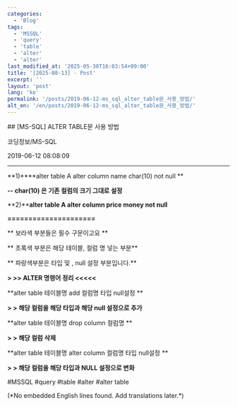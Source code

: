```yaml
---
categories:
  - 'Blog'
tags:
  - 'MSSQL'
  - 'query'
  - 'table'
  - 'alter'
  - 'alter'
last_modified_at: '2025-05-30T16:03:54+09:00'
title: '[2025-08-13] - Post'
excerpt: ''
layout: 'post'
lang: 'ko'
permalink: '/posts/2019-06-12-ms_sql_alter_table문_사용_방법/'
alt_en: '/en/posts/2019-06-12-ms_sql_alter_table문_사용_방법/'
---
```


<div class="lang-panel lang-ko" lang="ko">
## [MS-SQL] ALTER TABLE문 사용 방법

코딩정보/MS-SQL

2019-06-12 08:08:09

* * *

**1)****alter table A alter column name char(10) not null **

**\-- char(10) 은 기존 컬럼의 크기 그대로 설정**

**2)****alter table A alter column price money not null**

**=====================**

** 보라색 부분들은 필수 구문이고요 **

** 초록색 부분은 해당 테이블, 컬럼 명 넣는 부분**

** 파랑색부분은 타입 및 , null 설정 부분입니다.**

**> >> ALTER 명령어 정리 <<<<<**

**alter table 테이블명 add 컬럼명 타입 null설정 **

**> > 해당 컬럼을 해당 타입과 해당 null 설정으로 추가**

**alter table 테이블명 drop column 컬럼명 **

**> > 해당 컬럼 삭제**

**alter table 테이블명 alter column 컬럼명 타입 null설정 **

**> > 해당 컬럼을 해당 타입과 NULL 설정으로 변화**

  

#MSSQL #query #table #alter #alter table


</div>
<div class="lang-panel lang-en" lang="en">
(*No embedded English lines found. Add translations later.*)

</div>

